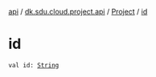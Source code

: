 [api](../../index.md) / [dk.sdu.cloud.project.api](../index.md) / [Project](index.md) / [id](./id.md)

# id

`val id: `[`String`](https://kotlinlang.org/api/latest/jvm/stdlib/kotlin/-string/index.html)